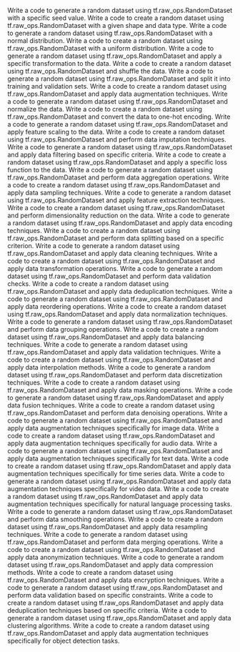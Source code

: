
Write a code to generate a random dataset using tf.raw_ops.RandomDataset with a specific seed value.
Write a code to create a random dataset using tf.raw_ops.RandomDataset with a given shape and data type.
Write a code to generate a random dataset using tf.raw_ops.RandomDataset with a normal distribution.
Write a code to create a random dataset using tf.raw_ops.RandomDataset with a uniform distribution.
Write a code to generate a random dataset using tf.raw_ops.RandomDataset and apply a specific transformation to the data.
Write a code to create a random dataset using tf.raw_ops.RandomDataset and shuffle the data.
Write a code to generate a random dataset using tf.raw_ops.RandomDataset and split it into training and validation sets.
Write a code to create a random dataset using tf.raw_ops.RandomDataset and apply data augmentation techniques.
Write a code to generate a random dataset using tf.raw_ops.RandomDataset and normalize the data.
Write a code to create a random dataset using tf.raw_ops.RandomDataset and convert the data to one-hot encoding.
Write a code to generate a random dataset using tf.raw_ops.RandomDataset and apply feature scaling to the data.
Write a code to create a random dataset using tf.raw_ops.RandomDataset and perform data imputation techniques.
Write a code to generate a random dataset using tf.raw_ops.RandomDataset and apply data filtering based on specific criteria.
Write a code to create a random dataset using tf.raw_ops.RandomDataset and apply a specific loss function to the data.
Write a code to generate a random dataset using tf.raw_ops.RandomDataset and perform data aggregation operations.
Write a code to create a random dataset using tf.raw_ops.RandomDataset and apply data sampling techniques.
Write a code to generate a random dataset using tf.raw_ops.RandomDataset and apply feature extraction techniques.
Write a code to create a random dataset using tf.raw_ops.RandomDataset and perform dimensionality reduction on the data.
Write a code to generate a random dataset using tf.raw_ops.RandomDataset and apply data encoding techniques.
Write a code to create a random dataset using tf.raw_ops.RandomDataset and perform data splitting based on a specific criterion.
Write a code to generate a random dataset using tf.raw_ops.RandomDataset and apply data cleaning techniques.
Write a code to create a random dataset using tf.raw_ops.RandomDataset and apply data transformation operations.
Write a code to generate a random dataset using tf.raw_ops.RandomDataset and perform data validation checks.
Write a code to create a random dataset using tf.raw_ops.RandomDataset and apply data deduplication techniques.
Write a code to generate a random dataset using tf.raw_ops.RandomDataset and apply data reordering operations.
Write a code to create a random dataset using tf.raw_ops.RandomDataset and apply data normalization techniques.
Write a code to generate a random dataset using tf.raw_ops.RandomDataset and perform data grouping operations.
Write a code to create a random dataset using tf.raw_ops.RandomDataset and apply data balancing techniques.
Write a code to generate a random dataset using tf.raw_ops.RandomDataset and apply data validation techniques.
Write a code to create a random dataset using tf.raw_ops.RandomDataset and apply data interpolation methods.
Write a code to generate a random dataset using tf.raw_ops.RandomDataset and perform data discretization techniques.
Write a code to create a random dataset using tf.raw_ops.RandomDataset and apply data masking operations.
Write a code to generate a random dataset using tf.raw_ops.RandomDataset and apply data fusion techniques.
Write a code to create a random dataset using tf.raw_ops.RandomDataset and perform data denoising operations.
Write a code to generate a random dataset using tf.raw_ops.RandomDataset and apply data augmentation techniques specifically for image data.
Write a code to create a random dataset using tf.raw_ops.RandomDataset and apply data augmentation techniques specifically for audio data.
Write a code to generate a random dataset using tf.raw_ops.RandomDataset and apply data augmentation techniques specifically for text data.
Write a code to create a random dataset using tf.raw_ops.RandomDataset and apply data augmentation techniques specifically for time series data.
Write a code to generate a random dataset using tf.raw_ops.RandomDataset and apply data augmentation techniques specifically for video data.
Write a code to create a random dataset using tf.raw_ops.RandomDataset and apply data augmentation techniques specifically for natural language processing tasks.
Write a code to generate a random dataset using tf.raw_ops.RandomDataset and perform data smoothing operations.
Write a code to create a random dataset using tf.raw_ops.RandomDataset and apply data resampling techniques.
Write a code to generate a random dataset using tf.raw_ops.RandomDataset and perform data merging operations.
Write a code to create a random dataset using tf.raw_ops.RandomDataset and apply data anonymization techniques.
Write a code to generate a random dataset using tf.raw_ops.RandomDataset and apply data compression methods.
Write a code to create a random dataset using tf.raw_ops.RandomDataset and apply data encryption techniques.
Write a code to generate a random dataset using tf.raw_ops.RandomDataset and perform data validation based on specific constraints.
Write a code to create a random dataset using tf.raw_ops.RandomDataset and apply data deduplication techniques based on specific criteria.
Write a code to generate a random dataset using tf.raw_ops.RandomDataset and apply data clustering algorithms.
Write a code to create a random dataset using tf.raw_ops.RandomDataset and apply data augmentation techniques specifically for object detection tasks.
